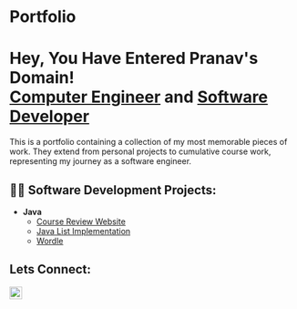 # Portfolio
<h1>Hey, You Have Entered Pranav's Domain! <br/><a href="www.linkedin.com/in/pranav-ramkumar-30237322b">Computer Engineer</a> and <a href="https://pranie63.github.io/Portfolio/">Software Developer</a></h1>
This is a portfolio containing a collection of my most memorable pieces of work. They extend from personal projects to cumulative course work, representing my journey as a software engineer.

<h2>👨‍💻 Software Development Projects:</h2>

- <b>Java</b>
  - [Course Review Website](https://github.com/Pranie63/Course-Review-Website)
  - [Java List Implementation](https://github.com/Pranie63/Generic-Lists)
  - [Wordle](https://github.com/Pranie63/Wordle)

<h2> Lets Connect:</h2>

[<img align="left" alt="PranavRamkumar | LinkedIn" width="22px" src="https://cdn.jsdelivr.net/npm/simple-icons@v3/icons/linkedin.svg" />][linkedin]

[linkedin]: www.linkedin.com/in/pranav-ramkumar-30237322b

